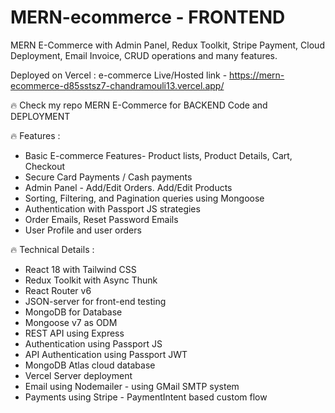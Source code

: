 # MERN-ecommerce - FRONTEND 
MERN E-Commerce with Admin Panel, Redux Toolkit, Stripe Payment, Cloud Deployment, Email Invoice, CRUD operations and many features.

Deployed on Vercel :
e-commerce Live/Hosted link - https://mern-ecommerce-d85sstsz7-chandramouli13.vercel.app/

🔥 Check my repo MERN E-Commerce for BACKEND Code and DEPLOYMENT

🔥 Features :

* Basic E-commerce Features- Product lists, Product Details, Cart, Checkout
* Secure Card Payments / Cash payments
* Admin Panel - Add/Edit Orders. Add/Edit Products
* Sorting, Filtering, and Pagination queries using Mongoose
* Authentication with Passport JS strategies
* Order Emails, Reset Password Emails
* User Profile and user orders

🔥 Technical Details :

* React 18 with Tailwind CSS
* Redux Toolkit with Async Thunk
* React Router v6
* JSON-server for front-end testing
* MongoDB for Database
* Mongoose v7 as ODM
* REST API using Express
* Authentication using Passport JS
* API Authentication using Passport JWT
* MongoDB Atlas cloud database
* Vercel Server deployment
* Email using Nodemailer - using GMail SMTP system
* Payments using Stripe - PaymentIntent based custom flow
